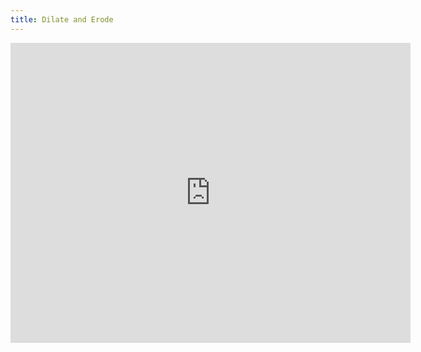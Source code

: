 ```yaml
---
title: Dilate and Erode
---
```


<iframe width="640" height="480" src="https://www.youtube.com/embed/7CzYlSofeg4?rel=0&amp;showinfo=0" frameborder="0" allowfullscreen></iframe>
